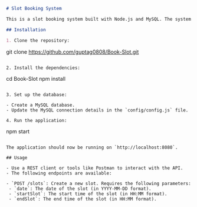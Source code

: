 

```markdown
# Slot Booking System

This is a slot booking system built with Node.js and MySQL. The system allows users to book slots for specific dates and time ranges.

## Installation

1. Clone the repository:

   ```
   git clone https://github.com/guptag0808/Book-Slot.git
   ```

2. Install the dependencies:

   ```
   cd Book-Slot
   npm install
   ```

3. Set up the database:

   - Create a MySQL database.
   - Update the MySQL connection details in the `config/config.js` file.

4. Run the application:

   ```
   npm start
   ```

   The application should now be running on `http://localhost:8080`.

## Usage

- Use a REST client or tools like Postman to interact with the API.
- The following endpoints are available:

  - `POST /slots`: Create a new slot. Requires the following parameters:
    - `date`: The date of the slot (in YYYY-MM-DD format).
    - `startSlot`: The start time of the slot (in HH:MM format).
    - `endSlot`: The end time of the slot (in HH:MM format).
